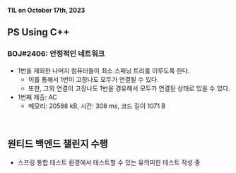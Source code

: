 **TIL on October 17th, 2023**

## PS Using C++
### BOJ#2406: 안정적인 네트워크
* 1번을 제외한 나머지 컴퓨터들이 최소 스패닝 트리를 이루도록 한다.
    - 이를 통해서 1번이 고장나도 모두가 연결될 수 있다.
    - 또한, 그외 연결이 고장나도 1번을 경유해서 모두가 연결된 상태로 있을 수 있다.
* 1번째 제출: AC
    - 메모리: 20588 kB, 시간: 308 ms, 코드 길이 1071 B

<br>

## 원티드 백엔드 챌린지 수행
* 스프링 통합 테스트 환경에서 테스트할 수 있는 유의미한 테스트 작성 중
